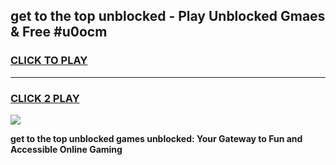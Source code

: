 
## get to the top unblocked - Play Unblocked Gmaes & Free #u0ocm
<h3>
<a href="https://news.freeplayer.one?title=get_to_the_top_unblocked&ref=24F">CLICK TO PLAY</a></h3>
<hr>

<h3>
<a href="https://news.freeplayer.one?title=get_to_the_top_unblocked&ref=24F">CLICK 2 PLAY</a>
  
</h3>

<a href="https://news.freeplayer.one?title=get_to_the_top_unblocked&ref=24F/"><img src="https://clearcache.store/games.png"></a>


**get to the top unblocked games unblocked: Your Gateway to Fun and Accessible Online Gaming**

